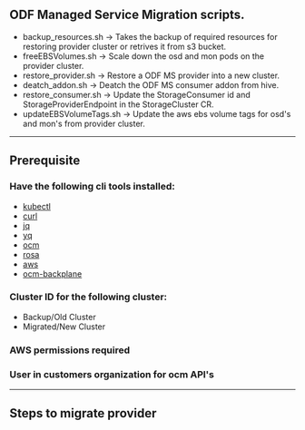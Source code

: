 ## ODF Managed Service Migration scripts.
- backup_resources.sh -> Takes the backup of required resources for restoring provider cluster or retrives it from s3 bucket.
- freeEBSVolumes.sh -> Scale down the osd and mon pods on the provider cluster.
- restore_provider.sh -> Restore a ODF MS provider into a new cluster.
- deatch_addon.sh -> Deatch the ODF MS consumer addon from hive.
- restore_consumer.sh -> Update the StorageConsumer id and StorageProviderEndpoint in the StorageCluster CR.
- updateEBSVolumeTags.sh -> Update the aws ebs volume tags for osd's and mon's from provider cluster.
---
## Prerequisite
### Have the following cli tools installed:
- [kubectl](https://kubernetes.io/docs/tasks/tools/)
- [curl](https://curl.se/download.html)
- [jq](https://www.cyberithub.com/how-to-install-jq-json-processor-on-rhel-centos-7-8/)
- [yq](https://www.cyberithub.com/how-to-install-yq-command-line-tool-on-linux-in-5-easy-steps/)
- [ocm](https://console.redhat.com/openshift/downloads)
- [rosa](https://console.redhat.com/openshift/downloads)
- [aws](https://docs.aws.amazon.com/cli/latest/userguide/getting-started-install.html)
- [ocm-backplane](https://gitlab.cee.redhat.com/service/backplane-cli)

### Cluster ID for the following cluster:
- Backup/Old Cluster
- Migrated/New Cluster

### AWS permissions required

### User in customers organization for ocm API's

---
## Steps to migrate provider
